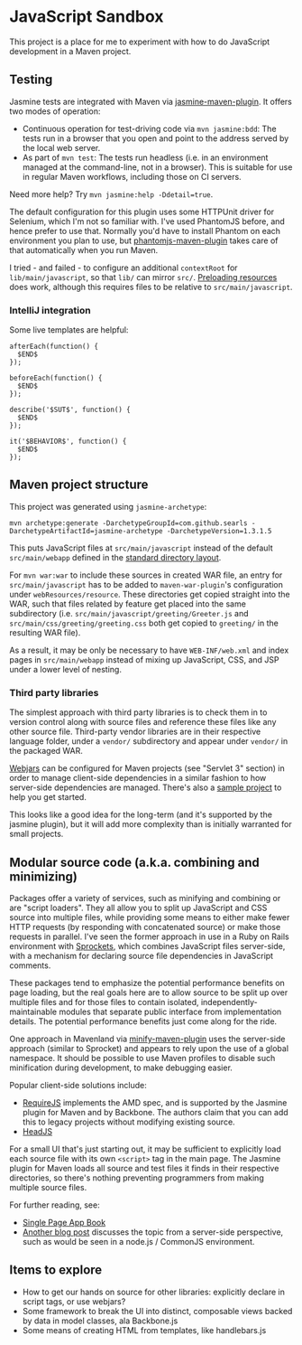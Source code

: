 # JavaScript Sandbox

This project is a place for me to experiment with how to do JavaScript development in a Maven project.


## Testing

Jasmine tests are integrated with Maven via [jasmine-maven-plugin](http://searls.github.io/jasmine-maven-plugin/).  It
offers two modes of operation:

- Continuous operation for test-driving code via `mvn jasmine:bdd`: The tests run in a browser that you open and point
  to the address served by the local web server.
- As part of `mvn test`: The tests run headless (i.e. in an environment managed at the command-line, not in a browser).
  This is suitable for use in regular Maven workflows, including those on CI servers.

Need more help?  Try `mvn jasmine:help -Ddetail=true`.

The default configuration for this plugin uses some HTTPUnit driver for Selenium, which I'm not so familiar with.
I've used PhantomJS before, and hence prefer to use that.  Normally you'd have to install Phantom on each environment
you plan to use, but [phantomjs-maven-plugin](https://github.com/klieber/phantomjs-maven-plugin) takes care of that
automatically when you run Maven.

I tried - and failed - to configure an additional `contextRoot` for `lib/main/javascript`, so that `lib/` can mirror
`src/`.  [Preloading resources](http://searls.github.io/jasmine-maven-plugin/test-mojo.html#preloadSources) does work,
although this requires files to be relative to `src/main/javascript`.

### IntelliJ integration

Some live templates are helpful:

```
afterEach(function() {
  $END$
});

beforeEach(function() {
  $END$
});

describe('$SUT$', function() {
  $END$
});

it('$BEHAVIOR$', function() {
  $END$
});
```


## Maven project structure

This project was generated using `jasmine-archetype`:

```
mvn archetype:generate -DarchetypeGroupId=com.github.searls -DarchetypeArtifactId=jasmine-archetype -DarchetypeVersion=1.3.1.5
```

This puts JavaScript files at `src/main/javascript` instead of the default `src/main/webapp` defined in the
[standard directory layout](http://maven.apache.org/guides/introduction/introduction-to-the-standard-directory-layout.html).

For `mvn war:war` to include these sources in created WAR file, an entry for `src/main/javascript` has to be added to
`maven-war-plugin`'s configuration under `webResources/resource`.  These directories get copied straight into the WAR,
such that files related by feature get placed into the same subdirectory (i.e. `src/main/javascript/greeting/Greeter.js`
and `src/main/css/greeting/greeting.css` both get copied to `greeting/` in the resulting WAR file).

As a result, it may be only be necessary to have `WEB-INF/web.xml` and index pages in `src/main/webapp` instead of
mixing up JavaScript, CSS, and JSP under a lower level of nesting.

### Third party libraries

The simplest approach with third party libraries is to check them in to version control along with source files and
reference these files like any other source file.  Third-party vendor libraries are in their respective language folder,
under a `vendor/` subdirectory and appear under `vendor/` in the packaged WAR.

[Webjars](http://www.webjars.org/documentation) can be configured for Maven projects (see "Servlet 3" section) in order
to manage client-side dependencies in a similar fashion to how server-side dependencies are managed.  There's also a
[sample project](https://github.com/webjars/sample-jetty_war) to help you get started.

This looks like a good idea for the long-term (and it's supported by the jasmine plugin), but it will add more
complexity than is initially warranted for small projects.


## Modular source code (a.k.a. combining and minimizing)

Packages offer a variety of services, such as minifying and combining or are "script loaders".  They all allow you to
split up JavaScript and CSS source into multiple files, while providing some means to either make fewer HTTP requests
(by responding with concatenated source) or make those requests in parallel.  I've seen the former approach in use in a
Ruby on Rails environment with [Sprockets](https://github.com/sstephenson/sprockets#managing-and-bundling-dependencies),
which combines JavaScript files server-side, with a mechanism for declaring source file dependencies in JavaScript
comments.

These packages tend to emphasize the potential performance benefits on page loading, but the real goals here are to
allow source to be split up over multiple files and for those files to contain isolated, independently-maintainable
modules that separate public interface from implementation details.  The potential performance benefits just come along
for the ride.

One approach in Mavenland via [minify-maven-plugin](https://github.com/samaxes/minify-maven-plugin) uses the server-side
approach (similar to Sprocket) and appears to  rely upon the use of a global namespace.  It should be possible to use
Maven profiles to disable such minification during development, to make debugging easier.

Popular client-side solutions include:

- [RequireJS](https://github.com/jrburke/requirejs) implements the AMD spec, and is supported by the Jasmine plugin for
  Maven and by Backbone.  The authors claim that you can add this to legacy projects without modifying existing source.
- [HeadJS](http://headjs.com/)

For a small UI that's just starting out, it may be sufficient to explicitly load each source file with its own
`<script>` tag in the main page.  The Jasmine plugin for Maven loads all source and test files it finds in their
respective directories, so there's nothing preventing programmers from making multiple source files.

For further reading, see:

- [Single Page App Book](http://singlepageappbook.com/maintainability1.html)
- [Another blog post](http://www.gayadesign.com/front-end/better-javascript-dependency-management-with-browserify/)
  discusses the topic from a server-side perspective, such as would be seen in a node.js / CommonJS environment.


## Items to explore

- How to get our hands on source for other libraries: explicitly declare in script tags, or use webjars?
- Some framework to break the UI into distinct, composable views backed by data in model classes, ala Backbone.js
- Some means of creating HTML from templates, like handlebars.js